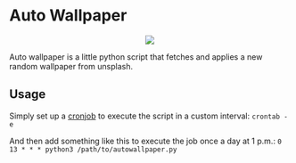 # Auto Wallpaper

<div style="text-align:center"><img src ="https://source.unsplash.com/featured/720x480?landscape" /></div>

Auto wallpaper is a little python script that fetches and applies a new random wallpaper from unsplash.

## Usage
Simply set up a [cronjob](https://linuxconfig.org/linux-crontab-reference-guide) to execute the script in a custom interval:
```crontab -e```

And then add something like this to execute the job once a day at 1 p.m.: 
```0 13 * * * python3 /path/to/autowallpaper.py```